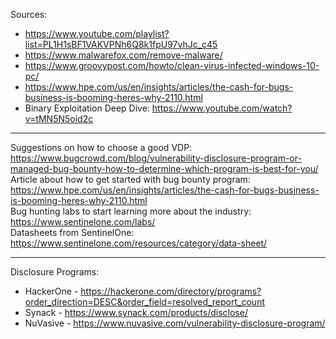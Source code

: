 Sources:
- https://www.youtube.com/playlist?list=PL1H1sBF1VAKVPNh6Q8k1fpU97vhJc_c45
- https://www.malwarefox.com/remove-malware/
- https://www.groovypost.com/howto/clean-virus-infected-windows-10-pc/
- https://www.hpe.com/us/en/insights/articles/the-cash-for-bugs-business-is-booming-heres-why-2110.html
- Binary Exploitation Deep Dive: https://www.youtube.com/watch?v=tMN5N5oid2c

---
Suggestions on how to choose a good VDP:
https://www.bugcrowd.com/blog/vulnerability-disclosure-program-or-managed-bug-bounty-how-to-determine-which-program-is-best-for-you/
\
Article about how to get started with bug bounty program:
https://www.hpe.com/us/en/insights/articles/the-cash-for-bugs-business-is-booming-heres-why-2110.html
\
Bug hunting labs to start learning more about the industry:
https://www.sentinelone.com/labs/
\
Datasheets from SentinelOne:
https://www.sentinelone.com/resources/category/data-sheet/

---

Disclosure Programs:
- HackerOne - https://hackerone.com/directory/programs?order_direction=DESC&order_field=resolved_report_count
- Synack - https://www.synack.com/products/disclose/
- NuVasive - https://www.nuvasive.com/vulnerability-disclosure-program/
